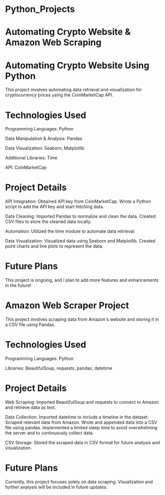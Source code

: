 # Python_Projects
# Automating Crypto Website & Amazon Web Scraping

# Automating Crypto Website Using Python

This project involves automating data retrieval and visualization for cryptocurrency prices using the CoinMarketCap API.

# Technologies Used

Programming Languages: Python

Data Manipulation & Analysis: Pandas

Data Visualization: Seaborn, Matplotlib

Additional Libraries: Time

API: CoinMarketCap

# Project Details

API Integration:
Obtained API key from CoinMarketCap.
Wrote a Python script to add the API key and start fetching data.

Data Cleaning:
Imported Pandas to normalize and clean the data.
Created CSV files to store the cleaned data locally.

Automation:
Utilized the time module to automate data retrieval.

Data Visualization:
Visualized data using Seaborn and Matplotlib.
Created point charts and line plots to represent the data.

# Future Plans
This project is ongoing, and I plan to add more features and enhancements in the future!

# Amazon Web Scraper Project

This project involves scraping data from Amazon's website and storing it in a CSV file using Pandas.

# Technologies Used

Programming Languages: Python

Libraries: BeautifulSoup, requests, pandas, datetime

# Project Details

Web Scraping:
Imported BeautifulSoup and requests to connect to Amazon and retrieve data as text.

Data Collection:
Imported datetime to include a timeline in the dataset.
Scraped relevant data from Amazon.
Wrote and appended data into a CSV file using pandas.
Implemented a limited sleep time to avoid overwhelming the server and to continuously collect data.

CSV Storage:
Stored the scraped data in CSV format for future analysis and visualization.

# Future Plans

Currently, this project focuses solely on data scraping. Visualization and further analysis will be included in future updates.



